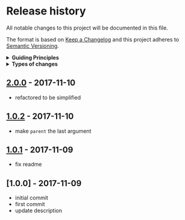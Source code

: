 # Release history

All notable changes to this project will be documented in this file.

The format is based on [Keep a Changelog](http://keepachangelog.com/en/1.0.0/)
and this project adheres to [Semantic Versioning](http://semver.org/spec/v2.0.0.html).

<details>
  <summary><strong>Guiding Principles</strong></summary>

- Changelogs are for humans, not machines.
- There should be an entry for every single version.
- The same types of changes should be grouped.
- Versions and sections should be linkable.
- The latest version comes first.
- The release date of each versions is displayed.
- Mention whether you follow Semantic Versioning.

</details>

<details>
  <summary><strong>Types of changes</strong></summary>

Changelog entries are classified using the following labels _(from [keep-a-changelog](http://keepachangelog.com/)_):

- `Added` for new features.
- `Changed` for changes in existing functionality.
- `Deprecated` for soon-to-be removed features.
- `Removed` for now removed features.
- `Fixed` for any bug fixes.
- `Security` in case of vulnerabilities.

</details>

## [2.0.0] - 2017-11-10

- refactored to be simplified

## [1.0.2] - 2017-11-10

- make `parent` the last argument

## [1.0.1] - 2017-11-09

- fix readme

## [1.0.0] - 2017-11-09

- initial commit
- first commit
- update description

[2.0.0]: https://github.com/here-be-snapdragons/snapdragon-token/compare/1.0.2...2.0.0
[1.0.2]: https://github.com/here-be-snapdragons/snapdragon-token/compare/1.0.1...1.0.2
[1.0.1]: https://github.com/here-be-snapdragons/snapdragon-token/compare/1.0.0...1.0.1

[keep-a-changelog]: https://github.com/olivierlacan/keep-a-changelog

